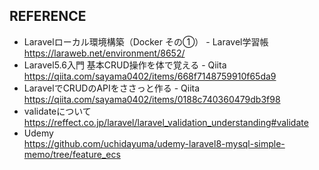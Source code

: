 ## REFERENCE

- Laravelローカル環境構築（Docker その①） - Laravel学習帳  
https://laraweb.net/environment/8652/
- Laravel5.6入門 基本CRUD操作を体で覚える - Qiita  
https://qiita.com/sayama0402/items/668f7148759910f65da9
- LaravelでCRUDのAPIをささっと作る - Qiita  
https://qiita.com/sayama0402/items/0188c740360479db3f98
- validateについて  
https://reffect.co.jp/laravel/laravel_validation_understanding#validate
- Udemy  
https://github.com/uchidayuma/udemy-laravel8-mysql-simple-memo/tree/feature_ecs
